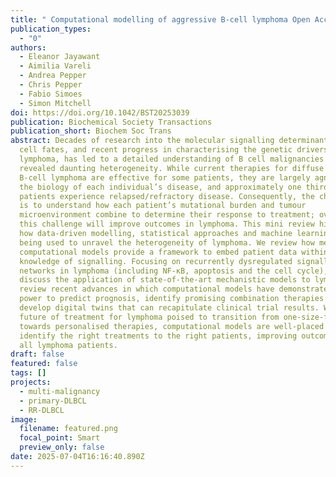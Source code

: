 ```yaml
---
title: " Computational modelling of aggressive B-cell lymphoma Open Access "
publication_types:
  - "0"
authors:
  - Eleanor Jayawant
  - Aimilia Vareli
  - Andrea Pepper
  - Chris Pepper
  - Fabio Simoes
  - Simon Mitchell
doi: https://doi.org/10.1042/BST20253039
publication: Biochemical Society Transactions
publication_short: Biochem Soc Trans
abstract: Decades of research into the molecular signalling determinants of B
  cell fates, and recent progress in characterising the genetic drivers of
  lymphoma, has led to a detailed understanding of B cell malignancies but also
  revealed daunting heterogeneity. While current therapies for diffuse large
  B-cell lymphoma are effective for some patients, they are largely agnostic to
  the biology of each individual’s disease, and approximately one third of
  patients experience relapsed/refractory disease. Consequently, the challenge
  is to understand how each patient’s mutational burden and tumour
  microenvironment combine to determine their response to treatment; overcoming
  this challenge will improve outcomes in lymphoma. This mini review highlights
  how data-driven modelling, statistical approaches and machine learning are
  being used to unravel the heterogeneity of lymphoma. We review how mechanistic
  computational models provide a framework to embed patient data within
  knowledge of signalling. Focusing on recurrently dysregulated signalling
  networks in lymphoma (including NF-κB, apoptosis and the cell cycle), we
  discuss the application of state-of-the-art mechanistic models to lymphoma. We
  review recent advances in which computational models have demonstrated the
  power to predict prognosis, identify promising combination therapies and
  develop digital twins that can recapitulate clinical trial results. With the
  future of treatment for lymphoma poised to transition from one-size-fits-all
  towards personalised therapies, computational models are well-placed to
  identify the right treatments to the right patients, improving outcomes for
  all lymphoma patients.
draft: false
featured: false
tags: []
projects:
  - multi-malignancy
  - primary-DLBCL
  - RR-DLBCL
image:
  filename: featured.png
  focal_point: Smart
  preview_only: false
date: 2025-07-04T16:16:40.890Z
---
```

